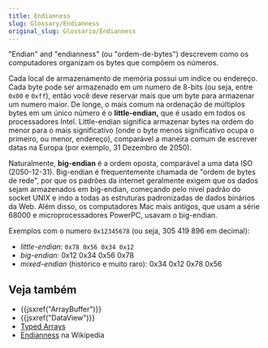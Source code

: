 ```yaml
---
title: Endianness
slug: Glossary/Endianness
original_slug: Glossario/Endianness
---
```


"Endian" and "endianness" (ou "ordem-de-bytes") descrevem como os computadores organizam os bytes que compõem os números.

Cada local de armazenamento de memória possui um indice ou endereço. Cada byte pode ser armazenado em um numero de 8-bits (ou seja, entre `0x00` e `0xff`), então você deve reservar mais que um byte para armazenar um numero maior. De longe, o mais comum na ordenação de múltiplos bytes em um único número é o **little-endian,** que é usado em todos os processadores Intel. Little-endian significa armazenar bytes na ordem do menor para o mais significativo (onde o byte menos significativo ocupa o primeiro, ou menor, endereço), comparável a maneira comum de escrever datas na Europa (por exemplo, 31 Dezembro de 2050).

Naturalmente, **big-endian** é a ordem oposta, comparável a uma data ISO (2050-12-31). Big-endian é frequentemente chamada de "ordem de bytes de rede", por que os padrões da internet geralmente exigem que os dados sejam armazenados em big-endian, começando pelo nivel padrão do socket UNIX e indo a todas as estruturas padronizadas de dados binários da Web. Além disso, os computadores Mac mais antigos, que usam a série 68000 e microprocessadores PowerPC, usavam o big-endian.

Exemplos com o numero `0x12345678` (ou seja, 305 419 896 em decimal):

- _little-endian:_ `0x78 0x56 0x34 0x12`
- _big-endian:_ 0x12 0x34 0x56 0x78
- _mixed-endian_ (histórico e muito raro): 0x34 0x12 0x78 0x56

## Veja também

- {{jsxref("ArrayBuffer")}}
- {{jsxref("DataView")}}
- [Typed Arrays](/pt-BR/docs/Web/JavaScript/Typed_arrays)
- [Endianness](<https://pt.wikipedia.org/wiki/Extremidade_(ordenação)>) na Wikipedia
